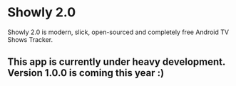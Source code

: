 # Showly 2.0

Showly 2.0 is modern, slick, open-sourced and completely free Android TV Shows Tracker.

## This app is currently under heavy development. Version 1.0.0 is coming this year :)
